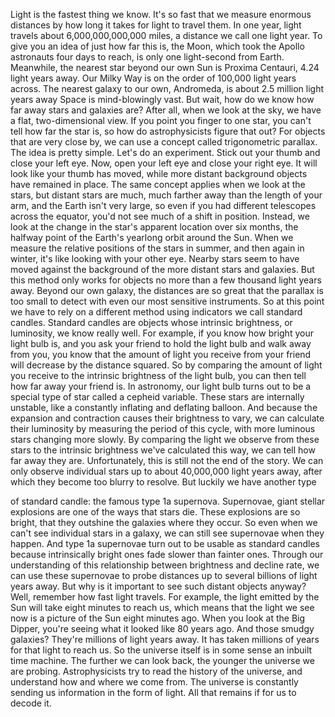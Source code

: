 
Light is the fastest thing we know.
It&#39;s so fast that we measure
enormous distances
by how long it takes
for light to travel them.
In one year, light travels
about 6,000,000,000,000 miles,
a distance we call one light year.
To give you an idea of just
how far this is,
the Moon, which took the Apollo astronauts
four days to reach,
is only one light-second from Earth.
Meanwhile, the nearest star beyond
our own Sun is Proxima Centauri,
4.24 light years away.
Our Milky Way is on the order of
100,000 light years across.
The nearest galaxy to our own, Andromeda,
is about 2.5 million light years away
Space is mind-blowingly vast.
But wait, how do we know how
far away stars and galaxies are?
After all, when we look at the sky,
we have a flat, two-dimensional view.
If you point you finger to one star,
you can&#39;t tell how far the star is,
so how do astrophysicists figure that out?
For objects that are very close by,
we can use a concept called
trigonometric parallax.
The idea is pretty simple.
Let&#39;s do an experiment.
Stick out your thumb and 
close your left eye.
Now, open your left eye and
close your right eye.
It will look like your thumb has moved,
while more distant background objects
have remained in place.
The same concept applies when
we look at the stars,
but distant stars are much, much 
farther away than the length of your arm,
and the Earth isn&#39;t very large,
so even if you had different telescopes
across the equator,
you&#39;d not see much of a shift in position.
Instead, we look at the change in the
star&#39;s apparent location over six months,
the halfway point of the Earth&#39;s
yearlong orbit around the Sun.
When we measure the relative positions
of the stars in summer,
and then again in winter,
it&#39;s like looking with your other eye.
Nearby stars seem to have moved
against the background
of the more distant stars and galaxies.
But this method only works for objects no
more than a few thousand light years away.
Beyond our own galaxy,
the distances are so great
that the parallax is too small to detect
with even our most sensitive instruments.
So at this point we have to rely 
on a different method
using indicators we call standard candles.
Standard candles are objects whose
intrinsic brightness, or luminosity,
we know really well.
For example, if you know how bright
your light bulb is,
and you ask your friend to hold
the light bulb and walk away from you,
you know that the amount of light
you receive from your friend
will decrease by the distance squared.
So by comparing the amount 
of light you receive
to the intrinsic brightness 
of the light bulb,
you can then tell how far away
your friend is.
In astronomy, our light bulb turns out to
be a special type of star
called a cepheid variable.
These stars are internally unstable,
like a constantly inflating 
and deflating balloon.
And because the expansion and contraction
causes their brightness to vary,
we can calculate their luminosity
by measuring the period of this cycle,
with more luminous stars 
changing more slowly.
By comparing the light
we observe from these stars
to the intrinsic brightness we&#39;ve
calculated this way,
we can tell how far away they are.
Unfortunately, this is still not 
the end of the story.
We can only observe individual stars
up to about 40,000,000 light years away,
after which they become 
too blurry to resolve.
But luckily we have another type

of standard candle:
the famous type 1a supernova.
Supernovae, giant stellar explosions
are one of the ways that stars die.
These explosions are so bright,
that they outshine the galaxies
where they occur.
So even when we can&#39;t see 
individual stars in a galaxy,
we can still see supernovae 
when they happen.
And type 1a supernovae turn out
to be usable as standard candles
because intrinsically bright ones
fade slower than fainter ones.
Through our understanding 
of this relationship
between brightness and decline rate,
we can use these supernovae 
to probe distances
up to several billions of light years away.
But why is it important to see
such distant objects anyway?
Well, remember how fast light travels.
For example, the light emitted by the Sun
will take eight minutes to reach us,
which means that the light we see now
is a picture of the Sun eight minutes ago.
When you look at the Big Dipper,
you&#39;re seeing what it looked like
80 years ago.
And those smudgy galaxies?
They&#39;re millions of light years away.
It has taken millions of years for
that light to reach us.
So the universe itself is in some sense
an inbuilt time machine.
The further we can look back,
the younger the universe we are probing.
Astrophysicists try to read the history
of the universe,
and understand how
and where we come from.
The universe is constantly sending us
information in the form of light.
All that remains if for us to decode it.
